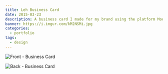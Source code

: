 ```yaml
---
title: Leh Business Card
date: 2015-03-23
description: A business card I made for my brand using the platform Moo.
banner: https://i.imgur.com/kM2NSMi.jpg
categories:
  - portfolio
tags:
  - design
---
```


![Front - Business Card](https://i.imgur.com/sRrebv3.png)

![Back - Business Card](https://i.imgur.com/IbMgulV.png)
